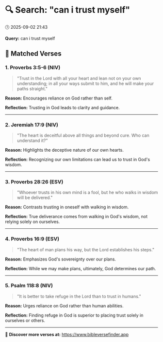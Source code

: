 # 🔍 Search: "can i trust myself"
🕒 2025-09-02 21:43

**Query:** can i trust myself

## 📖 Matched Verses

### 1. Proverbs 3:5-6 (NIV)
> "Trust in the Lord with all your heart and lean not on your own understanding; in all your ways submit to him, and he will make your paths straight."

**Reason:** Encourages reliance on God rather than self.

**Reflection:** Trusting in God leads to clarity and guidance.

---

### 2. Jeremiah 17:9 (NIV)
> "The heart is deceitful above all things and beyond cure. Who can understand it?"

**Reason:** Highlights the deceptive nature of our own hearts.

**Reflection:** Recognizing our own limitations can lead us to trust in God's wisdom.

---

### 3. Proverbs 28:26 (ESV)
> "Whoever trusts in his own mind is a fool, but he who walks in wisdom will be delivered."

**Reason:** Contrasts trusting in oneself with walking in wisdom.

**Reflection:** True deliverance comes from walking in God's wisdom, not relying solely on ourselves.

---

### 4. Proverbs 16:9 (ESV)
> "The heart of man plans his way, but the Lord establishes his steps."

**Reason:** Emphasizes God's sovereignty over our plans.

**Reflection:** While we may make plans, ultimately, God determines our path.

---

### 5. Psalm 118:8 (NIV)
> "It is better to take refuge in the Lord than to trust in humans."

**Reason:** Urges reliance on God rather than human abilities.

**Reflection:** Finding refuge in God is superior to placing trust solely in ourselves or others.

---

🔗 **Discover more verses at:** https://www.bibleversefinder.app
